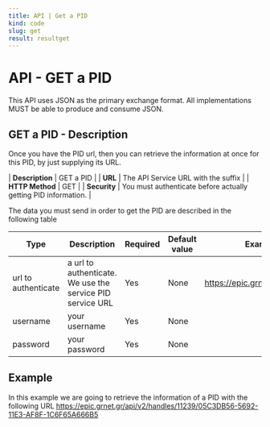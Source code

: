 ```yaml
---
title: API | Get a PID
kind: code
slug: get
result: resultget
---
```


# API - GET a PID

This API uses JSON as the primary exchange format. All implementations MUST be able to produce and consume JSON.

## GET a PID - Description
Once you have the PID url, then you can retrieve the information at once for this PID, by just supplying its URL. 

| **Description** | GET a PID |
| **URL**         | The  API Service URL with the suffix |
| **HTTP Method** | GET                         |
| **Security**    | You must authenticate before actually getting PID information. |

The data you must send in order to get the PID are described in the following table 

Type | Description | Required | Default value | Example value |
------|-------------|----------|---------------|---------------|
url to authenticate | a url to authenticate. We use the service PID service URL | Yes | None |  https://epic.grnet.gr/api/v2/handles/ |
username | your username | Yes |None| |
password | your password | Yes |None| |

## Example

In this example we are going to retrieve the information of a PID with the following URL https://epic.grnet.gr/api/v2/handles/11239/05C3DB56-5692-11E3-AF8F-1C6F65A666B5


